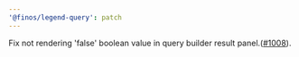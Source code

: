```yaml
---
'@finos/legend-query': patch
---
```


Fix not rendering 'false' boolean value in query builder result panel.([#1008](https://github.com/finos/legend-studio/issues/1008)).
